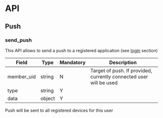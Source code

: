 # API


## Push


### send_push

This API allows to send a push to a registered application (see [login](common.md#login) section)

|Field|Type|Mandatory|Description
|---|---|---|---
|member_uid|string|N|Target of push. If provided, currently connected user will be used
|type|string|Y|
|data|object|Y|

Push will be sent to all registered devices for this user
